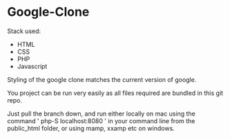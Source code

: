 # Google-Clone

Stack used:

- HTML
- CSS
- PHP
- Javascript

Styling of the google clone matches the current version of google.

You project can be run very easily as all files required are bundled in this git repo.

Just pull the branch down, and run either locally on mac using the command ' php-S localhost:8080 ' in your command line from the public_html folder,
or using mamp, xxamp etc on windows.

